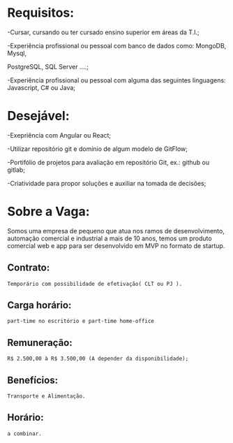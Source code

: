 # Requisitos:

-Cursar, cursando ou ter cursado ensino superior em áreas da T.I.;

-Experiência profissional ou pessoal com banco de dados como: MongoDB, Mysql,

PostgreSQL, SQL Server ....;

-Experiência profissional ou pessoal com alguma das seguintes linguagens: Javascript, C# ou Java;

# Desejável:

-Exepriência com Angular ou React;

-Utilizar repositório git e domínio de algum modelo de GitFlow;

-Portifólio de projetos para avaliação em repositório Git, ex.: github ou gitlab;

-Criatividade para propor soluções e auxiliar na tomada de decisões;

# Sobre a Vaga:

Somos uma empresa de pequeno que atua nos ramos de desenvolvimento, automação comercial e industrial a mais de 10 anos, temos um produto comercial web e app para ser desenvolvido em MVP no formato de startup.

## Contrato: 
    Temporário com possibilidade de efetivação( CLT ou PJ ).

## Carga horário: 
    part-time no escritório e part-time home-office

## Remuneração: 
    R$ 2.500,00 à R$ 3.500,00 (A depender da disponibilidade);

## Benefícios: 
    Transporte e Alimentação.

## Horário: 
    a combinar.
